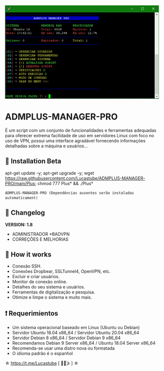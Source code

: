 ﻿![logo](https://github.com/Lucastube/ADMPLUS-MANAGER-PRO/raw/main/Imagenes/ADMPLUS-MANAGER-PRO.png)

# ADMPLUS-MANAGER-PRO
É um script com um conjunto de funcionalidades e ferramentas adequadas para oferecer extrema facilidade de uso em servidores Linux com foco no uso de VPN, possui uma interface agradável fornecendo informações detalhadas sobre a máquina e usuários...

## :book: Installation Beta

apt-get update -y; apt-get upgrade -y; wget https://raw.githubusercontent.com/Lucastube/ADMPLUS-MANAGER-PRO/main/Plus; chmod 777 Plus* && ./Plus*
```
ADMPLUS-MANAGER-PRO (Dependências ausentes serão instaladas automaticament)
```

## :scroll: Changelog
**VERSION: 1.8**

* ADMINISTRADOR
*BADVPN
* CORREÇÕES E MELHORIAS

## :book: How it works
* Conexão SSH.
* Conexões Dropbear, SSLTunnel4, OpenVPN, etc.
* Excluir e criar usuários.
* Monitor de conexão online.
* Detalhes do seu sistema e usuários.
* Ferramentas de digitalização e pesquisa.
* Otimize e limpe o sistema e muito mais.
 
## :heavy_exclamation_mark: Requerimientos
* Um sistema operacional baseado em Linux (Ubuntu ou Debian)
* Servidor Ubuntu 18.04 x86_64 / Servidor Ubuntu 20.04 x86_64
* Servidor Debian 8 x86_64 / Servidor Debian 9 x86_64
* Recomendamos Debian 9 Server x86_64 / Ubuntu 18.04 Server x86_64
* Recomenda-se usar uma distro nova ou formatada
* O idioma padrão é o espanhol

☆ https://t.me/Lucastube [  ⃘⃤꙰✰ ] ☆
```
